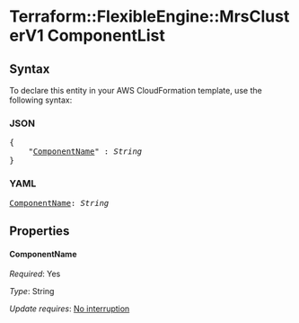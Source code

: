 # Terraform::FlexibleEngine::MrsClusterV1 ComponentList

## Syntax

To declare this entity in your AWS CloudFormation template, use the following syntax:

### JSON

<pre>
{
    "<a href="#componentname" title="ComponentName">ComponentName</a>" : <i>String</i>
}
</pre>

### YAML

<pre>
<a href="#componentname" title="ComponentName">ComponentName</a>: <i>String</i>
</pre>

## Properties

#### ComponentName

_Required_: Yes

_Type_: String

_Update requires_: [No interruption](https://docs.aws.amazon.com/AWSCloudFormation/latest/UserGuide/using-cfn-updating-stacks-update-behaviors.html#update-no-interrupt)

